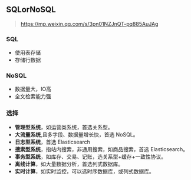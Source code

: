 ## SQLorNoSQL

> https://mp.weixin.qq.com/s/3pn01NZJnQT-pq885AuJAg

### SQL

- 使用表存储
- 存储行数据

### NoSQL

- 数据量大，IO高
- 全文检索能力强

### 选择

- **管理型系统**，如运营类系统，首选关系型。
- **大流量系统**,且多字段、数据量增长快，首选 NoSQL。
- **日志型系统**，首选 Elasticsearch
- **搜索型系统**，指站内搜索，非通用搜索，如商品搜索，首选 Elasticsearch。
- **事务型系统**，如库存、交易、记账，选关系型+缓存+一致性协议。
- **离线计算**，如大量数据分析，首选列式数据库。
- **实时计算**，如实时监控，可以选时序数据库，或列式数据库。

